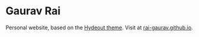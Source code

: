# Gaurav Rai

Personal website, based on the [Hydeout theme](https://github.com/fongandrew/hydeout).
Visit at [rai-gaurav.github.io](https://rai-gaurav.github.io/).
